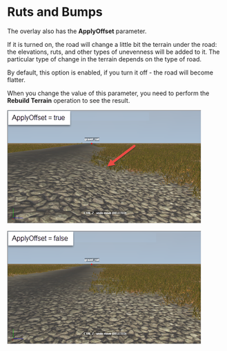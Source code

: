 # Ruts and Bumps

The overlay also has the **ApplyOffset** parameter. 

If it is turned on, the road will change a little bit the terrain under the road: the elevations, ruts, and other types of unevenness will be added to it. The particular type of change in the terrain depends on the type of road. 

By default, this option is enabled, if you turn it off - the road will become flatter.

When you change the value of this parameter, you need to perform the **Rebuild Terrain** operation to see the result.

![](./media/image110.png)

![](./media/image111.png)

